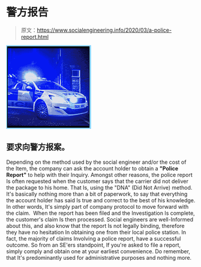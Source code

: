 # 警方报告

> 原文：<https://www.socialengineering.info/2020/03/a-police-report.html>

[![](img/c3dbdf3cdec39ce75a2f676d4fc9848e.png)](https://1.bp.blogspot.com/-FbEv7Bk-uYg/XnN2cZ3-WiI/AAAAAAAAjMI/lcxQadmL5uIzpMWQ0cfoxSYLcyNsL1fhQCLcBGAsYHQ/s1600/Police%2BReport%2B1.%2Bwww.socialengineers.net.jpg)

## **要求向警方报案。**

Depending on the method used by the social engineer and/or the cost of the Item, the company can ask the account holder to obtain a **"Police Report"** to help with their Inquiry. Amongst other reasons, the police report Is often requested when the customer says that the carrier did not deliver the package to his home. That Is, using the "DNA" (Did Not Arrive) method.
  It's basically nothing more than a bit of paperwork, to say that everything the account holder has said Is true and correct to the best of his knowledge. In other words, It's simply part of company protocol to move forward with the claim. 
  When the report has been filed and the Investigation Is complete, the customer's claim Is then processed. Social engineers are well-Informed about this, and also know that the report Is not legally binding, therefore they have no hesitation In obtaining one from their local police station. In fact, the majority of claims Involving a police report, have a successful outcome.
  So from an SE'ers standpoint, If you're asked to file a report, simply comply and obtain one at your earliest convenience. Do remember, that It's predominantly used for administrative purposes and nothing more.